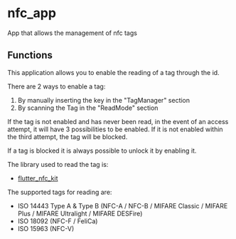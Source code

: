 # nfc_app

App that allows the management of nfc tags

## Functions

This application allows you to enable the reading of a tag through the id.

There are 2 ways to enable a tag:
1) By manually inserting the key in the "TagManager" section
2) By scanning the Tag in the "ReadMode" section

If the tag is not enabled and has never been read, in the event of an access attempt, it will have 3 possibilities to be enabled.
If it is not enabled within the third attempt, the tag will be blocked.


If a tag is blocked it is always possible to unlock it by enabling it.

The library used to read the tag is:
- [flutter_nfc_kit](https://pub.dev/packages/flutter_nfc_kit)

The supported tags for reading are:
* ISO 14443 Type A & Type B (NFC-A / NFC-B / MIFARE Classic / MIFARE Plus / MIFARE Ultralight / MIFARE DESFire)
* ISO 18092 (NFC-F / FeliCa)
* ISO 15963 (NFC-V)